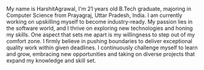 My name is HarshitAgrawal, I'm 21 years old B.Tech graduate, majoring in Computer Science from Prayagraj, Uttar Pradesh, India. I am currently working on upskilling myself to become industry-ready. My passion lies in the software world, and I thrive on exploring new technologies and honing my skills. One aspect that sets me apart is my willingness to step out of my comfort zone. I firmly believe in pushing boundaries to deliver exceptional quality work within given deadlines. I continuously challenge myself to learn and grow, embracing new opportunities and taking on diverse projects that expand my knowledge and skill set.
